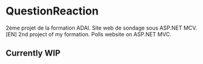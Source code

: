 # QuestionReaction  

2ème projet de la formation ADAI. Site web de sondage sous ASP.NET MCV.  
[EN] 2nd project of my formation. Polls website on ASP.NET MVC.  

## Currently WIP  

  
